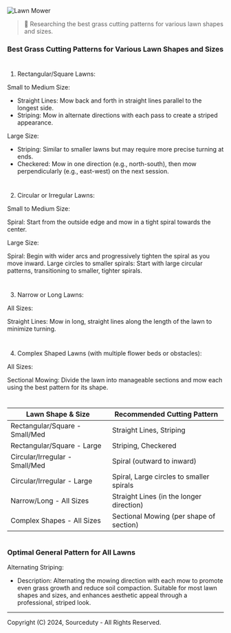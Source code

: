 ![Lawn Mower](https://github.com/sourceduty/Lawn_Mowing_Patterns/assets/123030236/d8178caa-cc01-4bf8-97a4-581aade91e73)

> 🌱 Researching the best grass cutting patterns for various lawn shapes and sizes.

### Best Grass Cutting Patterns for Various Lawn Shapes and Sizes

#

1. Rectangular/Square Lawns:
   
Small to Medium Size:

- Straight Lines: Mow back and forth in straight lines parallel to the longest side.
- Striping: Mow in alternate directions with each pass to create a striped appearance.
       
Large Size:

- Striping: Similar to smaller lawns but may require more precise turning at ends.
- Checkered: Mow in one direction (e.g., north-south), then mow perpendicularly (e.g., east-west) on the next session.

#

2. Circular or Irregular Lawns:
   
Small to Medium Size:

Spiral: Start from the outside edge and mow in a tight spiral towards the center.

Large Size:

Spiral: Begin with wider arcs and progressively tighten the spiral as you move inward.
Large circles to smaller spirals: Start with large circular patterns, transitioning to smaller, tighter spirals.

#

3. Narrow or Long Lawns:

All Sizes:

Straight Lines: Mow in long, straight lines along the length of the lawn to minimize turning.

#

4. Complex Shaped Lawns (with multiple flower beds or obstacles):

All Sizes:

Sectional Mowing: Divide the lawn into manageable sections and mow each using the best pattern for its shape.

#

| Lawn Shape & Size               | Recommended Cutting Pattern               |
|---------------------------------|-------------------------------------------|
| Rectangular/Square - Small/Med  | Straight Lines, Striping                  |
| Rectangular/Square - Large      | Striping, Checkered                       |
| Circular/Irregular - Small/Med  | Spiral (outward to inward)                |
| Circular/Irregular - Large      | Spiral, Large circles to smaller spirals  |
| Narrow/Long - All Sizes         | Straight Lines (in the longer direction)  |
| Complex Shapes - All Sizes      | Sectional Mowing (per shape of section)   |

#

### Optimal General Pattern for All Lawns

Alternating Striping:

- Description: Alternating the mowing direction with each mow to promote even grass growth and reduce soil compaction. Suitable for most lawn shapes and sizes, and enhances aesthetic appeal through a professional, striped look.

***
Copyright (C) 2024, Sourceduty - All Rights Reserved.
